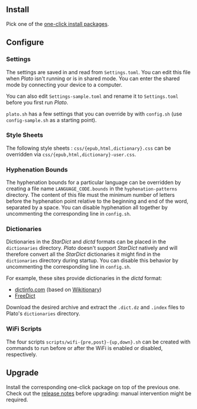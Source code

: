 ## Install

Pick one of the [one-click install packages](https://www.mobileread.com/forums/showthread.php?t=314220).

## Configure

### Settings

The settings are saved in and read from `Settings.toml`. You can edit this file when *Plato* isn't running or is in shared mode. You can enter the shared mode by connecting your device to a computer.

You can also edit `Settings-sample.toml` and rename it to `Settings.toml` before you first run *Plato*.

`plato.sh` has a few settings that you can override by with `config.sh` (use `config-sample.sh` as a starting point).

### Style Sheets

The following style sheets : `css/{epub,html,dictionary}.css` can be overridden via `css/{epub,html,dictionary}-user.css`.

### Hyphenation Bounds

The hyphenation bounds for a particular language can be overridden by creating a file name `LANGUAGE_CODE.bounds` in the `hyphenation-patterns` directory. The content of this file must the minimum number of letters before the hyphenation point relative to the beginning and end of the word, separated by a space. You can disable hyphenation all together by uncommenting the corresponding line in `config.sh`.

### Dictionaries

Dictionaries in the *StarDict* and *dictd* formats can be placed in the `dictionaries` directory. *Plato* doesn't support *StarDict* natively and will therefore convert all the *StarDict* dictionaries it might find in the `dictionaries` directory during startup. You can disable this behavior by uncommenting the corresponding line in `config.sh`.

For example, these sites provide dictionaries in the *dictd* format:

- [dictinfo.com](https://dictinfo.com) (based on [Wikitionary](https://www.wiktionary.org))
- [FreeDict](https://freedict.org/downloads)

Download the desired archive and extract the `.dict.dz` and `.index` files to Plato's `dictionaries` directory.

### WiFi Scripts

The four scripts `scripts/wifi-{pre,post}-{up,down}.sh` can be created with commands to run before or after the WiFi is enabled or disabled, respectively.

## Upgrade

Install the corresponding one-click package on top of the previous one. Check out the [release notes](https://github.com/baskerville/plato/releases) before upgrading: manual intervention might be required.
